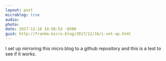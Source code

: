 ```yaml
---
layout: post
microblog: true
audio: 
photo: 
date: 2017-12-16 14:58:53 -0500
guid: http://frankm.micro.blog/2017/12/16/i-set-up.html
---
```

I set up mirroring this micro.blog to a github repository and this is a test to see if it works.
